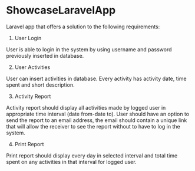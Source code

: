 # ShowcaseLaravelApp
Laravel app that offers a solution to the following requirements:

1) User Login

User is able to login in the system by using username and password previously inserted in database.

2) User Activities

User can insert activities in database. Every activity has activity date, time spent and short description.

3) Activity Report

Activity report should display all activities made by logged user in appropriate time interval (date from-date to). 
User should have an option to send the report to an email address, the email should contain a unique link that will allow the receiver to see the report without to have to log in the system.

4) Print Report

Print report should display every day in selected interval and total time spent on any activities in that interval for logged user.
